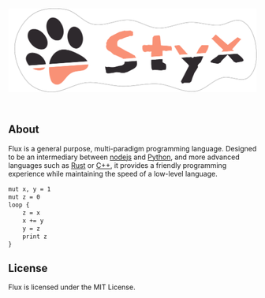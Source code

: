 <div align="center">
  <br />
  <p>
    <a href="https://styx.skzr.dev"><img src="./assets/logo-dark.png" width="546" alt="styx" /></a>
  </p>
  <br />
</div>

## About

Flux is a general purpose, multi-paradigm programming language. Designed to be an intermediary between [nodejs](https://nodejs.org) and [Python](https://python.org), and more advanced languages such as [Rust](https://www.rust-lang.org/) or [C++](https://en.wikipedia.org/wiki/C%2B%2B), it provides a friendly programming experience while maintaining the speed of a low-level language.

```text
mut x, y = 1
mut z = 0
loop {
    z = x
    x += y
    y = z
    print z
}
```

## License

Flux is licensed under the MIT License.
